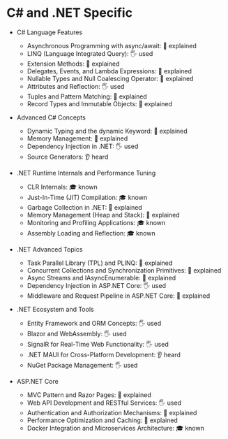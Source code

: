 # C# and .NET Specific

- C# Language Features
  - Asynchronous Programming with async/await: 🙋 explained
  - LINQ (Language Integrated Query): 🖐️ used
  - Extension Methods: 🙋 explained
  - Delegates, Events, and Lambda Expressions: 🙋 explained
  - Nullable Types and Null Coalescing Operator: 🙋 explained
  - Attributes and Reflection: 🖐️ used
  - Tuples and Pattern Matching: 🙋 explained
  - Record Types and Immutable Objects: 🙋 explained

- Advanced C# Concepts
  - Dynamic Typing and the dynamic Keyword: 🙋 explained
  - Memory Management: 🙋 explained
  - Dependency Injection in .NET: 🖐️ used
  - Source Generators: 👂 heard

- .NET Runtime Internals and Performance Tuning
  - CLR Internals: 🎓 known
  - Just-In-Time (JIT) Compilation: 🎓 known
  - Garbage Collection in .NET: 🙋 explained
  - Memory Management (Heap and Stack): 🙋 explained
  - Monitoring and Profiling Applications: 🎓 known
  - Assembly Loading and Reflection: 🎓 known

- .NET Advanced Topics
  - Task Parallel Library (TPL) and PLINQ: 🙋 explained
  - Concurrent Collections and Synchronization Primitives: 🙋 explained
  - Async Streams and IAsyncEnumerable: 🙋 explained
  - Dependency Injection in ASP.NET Core: 🖐️ used
  - Middleware and Request Pipeline in ASP.NET Core: 🙋 explained

- .NET Ecosystem and Tools
  - Entity Framework and ORM Concepts: 🖐️ used
  - Blazor and WebAssembly: 🖐️ used
  - SignalR for Real-Time Web Functionality: 🖐️ used
  - .NET MAUI for Cross-Platform Development: 👂 heard
  - NuGet Package Management: 🖐️ used

- ASP.NET Core
  - MVC Pattern and Razor Pages: 🙋 explained
  - Web API Development and RESTful Services: 🖐️ used
  - Authentication and Authorization Mechanisms: 🙋 explained
  - Performance Optimization and Caching: 🙋 explained
  - Docker Integration and Microservices Architecture: 🎓 known
